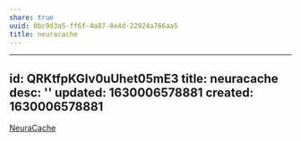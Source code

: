 ```yaml
---
share: true
uuid: 0bc9d3a5-ff6f-4a87-8e4d-22924a766aa5
title: neuracache
---
```

---
id: QRKtfpKGIv0uUhet05mE3
title: neuracache
desc: ''
updated: 1630006578881
created: 1630006578881
---

[NeuraCache](https://neuracache.com/)
